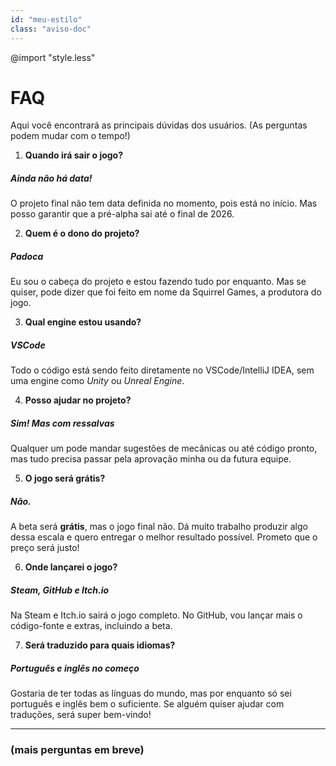 ```yaml
---
id: "meu-estilo"
class: "aviso-doc"
---
```


@import "style.less"

# FAQ

Aqui você encontrará as principais dúvidas dos usuários. (As perguntas podem mudar com o tempo!)

1. **Quando irá sair o jogo?**

##### Ainda não há data!
O projeto final não tem data definida no momento, pois está no início. Mas posso garantir que a pré-alpha sai até o final de 2026.

2. **Quem é o dono do projeto?**

##### Padoca
Eu sou o cabeça do projeto e estou fazendo tudo por enquanto. Mas se quiser, pode dizer que foi feito em nome da Squirrel Games, a produtora do jogo.

3. **Qual engine estou usando?**

##### VSCode
Todo o código está sendo feito diretamente no VSCode/IntelliJ IDEA, sem uma engine como _Unity_ ou _Unreal Engine_.

4. **Posso ajudar no projeto?**

##### Sim! Mas com ressalvas
Qualquer um pode mandar sugestões de mecânicas ou até código pronto, mas tudo precisa passar pela aprovação minha ou da futura equipe.

5. **O jogo será grátis?**

##### Não.
A beta será **grátis**, mas o jogo final não. Dá muito trabalho produzir algo dessa escala e quero entregar o melhor resultado possível. Prometo que o preço será justo!

6. **Onde lançarei o jogo?**

##### Steam, GitHub e Itch.io
Na Steam e Itch.io sairá o jogo completo. No GitHub, vou lançar mais o código-fonte e extras, incluindo a beta.

7. **Será traduzido para quais idiomas?**

##### Português e inglês no começo
Gostaria de ter todas as línguas do mundo, mas por enquanto só sei português e inglês bem o suficiente. Se alguém quiser ajudar com traduções, será super bem-vindo!

---

### (mais perguntas em breve)
